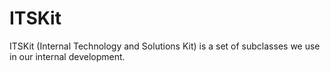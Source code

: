 ITSKit
======

ITSKit (Internal Technology and Solutions Kit) is a set of subclasses we use in our internal development.

